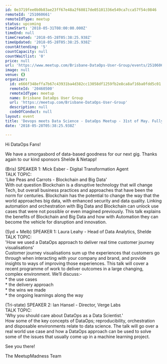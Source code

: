 ```yaml
---
id: 0e3719fee0b0b83ae23ff67e48a2f60817de05101336e549ca7cca57f54c0846
remoteId: '251060661'
remoteIdType: meetup
status: upcoming
timeStart: '2018-05-31T08:00:00.000Z'
timeEnd: null
timeCreated: '2018-05-28T05:38:25.938Z'
timeUpdated: '2018-05-28T05:38:25.938Z'
countAttending: '5'
countCapacity: null
countWaitlist: '0'
price: null
url: 'https://www.meetup.com/Brisbane-DataOps-User-Group/events/251060661/'
image: null
venue: {}
organizer:
  id: e666f348effa7b67c43931ba4d382cc13058df1259fb2e8ca8af16ba0fdd5c01
  remoteId: '20460500'
  remoteIdType: meetup
  name: Brisbane DataOps User Group
  url: 'https://meetup.com/Brisbane-DataOps-User-Group'
  description: null
  codeOfConduct: null
layout: event
title: 'Devops meets Data Science - DataOps Meetup - 31st of May. Fully sponsored :)'
date: '2018-05-28T05:38:25.938Z'

---
```

<p>Hi DataOps Fans!</p> <p>We have a smorgasbord of data-based goodness for our next gig. Thanks again to our kind sponsors Shelde &amp; Netapp!</p> <p>(Bris) SPEAKER 1: Mick Esber - Digital Transformation Agent<br/>TALK TOPIC:<br/>'Like Peas and Carrots - Blockchain and Big Data'<br/>With out question Blockchain is a disruptive technology that will change Tech, but overall business practices and approaches that have been the norm for centuries. Blockchain has the potential to change the way that the world approaches big data, with enhanced security and data quality. Linking automation and orchestration with Big Data and Blockchain can unlock use cases that were not possible or even imagined previously. This talk explains the benefits of Blockchain and Big Data and how with Automation they can become the vehicle for disruption and innovation.</p> <p>(Syd + Melb) SPEAKER 1: Laura Leahy - Head of Data Analytics, Shelde<br/>TALK TOPIC:<br/>'How we used a DataOps approach to deliver real time customer journey visualisations'<br/>Customer journey visualisations sum up the experiences that customers go through when interacting with your company and brand, and provide insights to ways of improving those experiences. This talk will cover a recent programme of work to deliver outcomes in a large changing, complex environment. We’ll discuss:-<br/>* the use cases<br/>* the delivery approach<br/>* the wins we made<br/>* the ongoing learnings along the way</p> <p>(Tri-state) SPEAKER 2: Ian Hansel - Director, Verge Labs<br/>TALK TOPIC:<br/>'Why you should care about DataOps as a Data Scientist.'<br/>How some of the key concepts of DataOps; reproducibility, orchestration and disposable environments relate to data science. The talk will go over a real world use case and how a DataOps approach can be used to solve some of the issues that usually come up in a machine learning project.</p> <p>See you there!</p> <p>The MeetupMadness Team</p>
